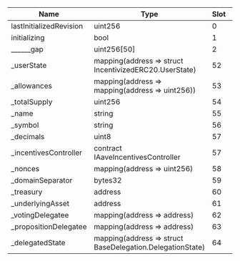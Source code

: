 | Name                    | Type                                                      | Slot | Offset | Bytes | Contract                                                    |
|-------------------------|-----------------------------------------------------------|------|--------|-------|-------------------------------------------------------------|
| lastInitializedRevision | uint256                                                   | 0    | 0      | 32    | src/contracts/ATokenWithDelegation.sol:ATokenWithDelegation |
| initializing            | bool                                                      | 1    | 0      | 1     | src/contracts/ATokenWithDelegation.sol:ATokenWithDelegation |
| ______gap               | uint256[50]                                               | 2    | 0      | 1600  | src/contracts/ATokenWithDelegation.sol:ATokenWithDelegation |
| _userState              | mapping(address => struct IncentivizedERC20.UserState)    | 52   | 0      | 32    | src/contracts/ATokenWithDelegation.sol:ATokenWithDelegation |
| _allowances             | mapping(address => mapping(address => uint256))           | 53   | 0      | 32    | src/contracts/ATokenWithDelegation.sol:ATokenWithDelegation |
| _totalSupply            | uint256                                                   | 54   | 0      | 32    | src/contracts/ATokenWithDelegation.sol:ATokenWithDelegation |
| _name                   | string                                                    | 55   | 0      | 32    | src/contracts/ATokenWithDelegation.sol:ATokenWithDelegation |
| _symbol                 | string                                                    | 56   | 0      | 32    | src/contracts/ATokenWithDelegation.sol:ATokenWithDelegation |
| _decimals               | uint8                                                     | 57   | 0      | 1     | src/contracts/ATokenWithDelegation.sol:ATokenWithDelegation |
| _incentivesController   | contract IAaveIncentivesController                        | 57   | 1      | 20    | src/contracts/ATokenWithDelegation.sol:ATokenWithDelegation |
| _nonces                 | mapping(address => uint256)                               | 58   | 0      | 32    | src/contracts/ATokenWithDelegation.sol:ATokenWithDelegation |
| _domainSeparator        | bytes32                                                   | 59   | 0      | 32    | src/contracts/ATokenWithDelegation.sol:ATokenWithDelegation |
| _treasury               | address                                                   | 60   | 0      | 20    | src/contracts/ATokenWithDelegation.sol:ATokenWithDelegation |
| _underlyingAsset        | address                                                   | 61   | 0      | 20    | src/contracts/ATokenWithDelegation.sol:ATokenWithDelegation |
| _votingDelegatee        | mapping(address => address)                               | 62   | 0      | 32    | src/contracts/ATokenWithDelegation.sol:ATokenWithDelegation |
| _propositionDelegatee   | mapping(address => address)                               | 63   | 0      | 32    | src/contracts/ATokenWithDelegation.sol:ATokenWithDelegation |
| _delegatedState         | mapping(address => struct BaseDelegation.DelegationState) | 64   | 0      | 32    | src/contracts/ATokenWithDelegation.sol:ATokenWithDelegation |
